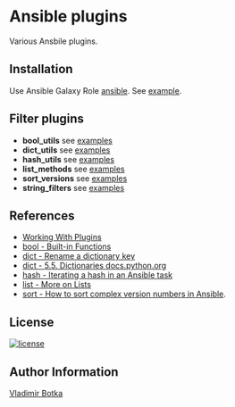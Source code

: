 # Ansible plugins

Various Ansbile plugins.


## Installation

Use Ansible Galaxy Role [ansible](https://galaxy.ansible.com/vbotka/ansible). See [example](https://github.com/vbotka/ansible-ansible/blob/master/vars/main.yml).


## Filter plugins

- **bool_utils** see [examples](https://github.com/vbotka/ansible-plugins/blob/master/examples/bool_utils.yml)
- **dict_utils** see [examples](https://github.com/vbotka/ansible-plugins/blob/master/examples/dict_utils.yml)
- **hash_utils** see [examples](https://github.com/vbotka/ansible-plugins/blob/master/examples/hash_tools.yml)
- **list_methods** see [examples](https://github.com/vbotka/ansible-plugins/blob/master/examples/list_methods.yml)
- **sort_versions** see [examples](https://github.com/vbotka/ansible-plugins/blob/master/examples/sort_versions.yml)
- **string_filters** see [examples](https://github.com/vbotka/ansible-plugins/blob/master/examples/string_filters.yml)


## References

- [Working With Plugins](https://docs.ansible.com/ansible/latest/plugins/plugins.html#working-with-plugins)
- [bool - Built-in Functions](https://docs.python.org/3/library/functions.html)
- [dict - Rename a dictionary key](https://stackoverflow.com/questions/16475384/rename-a-dictionary-key)
- [dict - 5.5. Dictionaries docs.python.org](https://docs.python.org/3/tutorial/datastructures.html#dictionaries)
- [hash - Iterating a hash in an Ansible task](https://coderwall.com/p/rxsmvw/iterating-a-hash-in-an-ansible-task)
- [list - More on Lists](https://docs.python.org/3/tutorial/datastructures.html#more-on-lists)
- [sort - How to sort complex version numbers in Ansible](https://stackoverflow.com/questions/56063612/how-to-sort-complex-version-numbers-in-ansible/).


## License

[![license](https://img.shields.io/badge/license-BSD-red.svg)](https://www.freebsd.org/doc/en/articles/bsdl-gpl/article.html)


## Author Information

[Vladimir Botka](https://botka.link)
